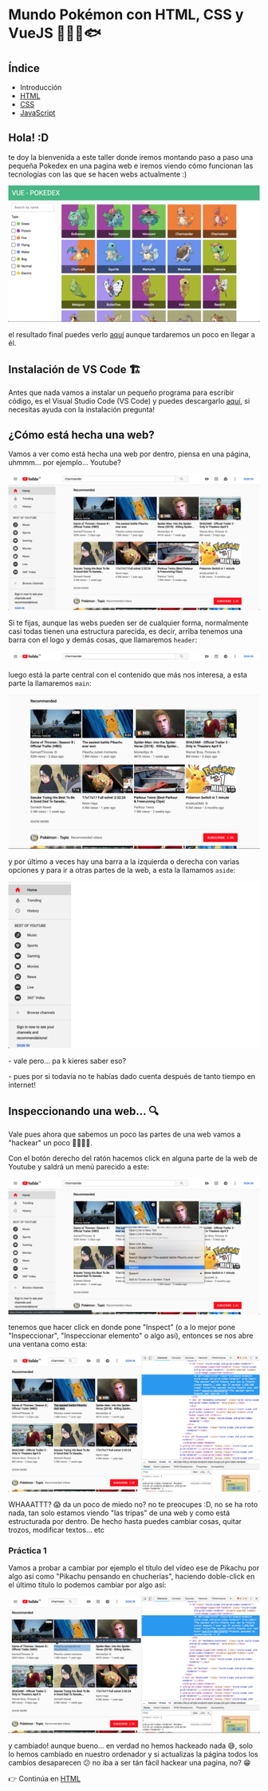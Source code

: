 # Mundo Pokémon con HTML, CSS y VueJS 🐁🐙🐛🐟

## Índice

- Introducción
- [HTML](HTML.md)
- [CSS](CSS.md)
- [JavaScript](JavaScript.md)

## Hola! :D

te doy la bienvenida a este taller donde iremos montando paso a paso una pequeña Pokedex en una pagina web e iremos viendo cómo funcionan las tecnologías con las que se hacen webs actualmente :)

![vue pokedex](resources/vue-pokedex.png "Vue Pokedex")

el resultado final puedes verlo [aquí](https://rubnvp.github.io/vue-pokedex/) aunque tardaremos un poco en llegar a él.

## Instalación de VS Code 🏗️

Antes que nada vamos a instalar un pequeño programa para escribir código, es el Visual Studio Code (VS Code) y puedes descargarlo [aquí](https://code.visualstudio.com/download), si necesitas ayuda con la instalación pregunta!

## ¿Cómo está hecha una web?

Vamos a ver como está hecha una web por dentro, piensa en una página, uhmmm... por ejemplo... Youtube?

![youtube web](resources/youtube.png "Web de Youtube")

Si te fijas, aunque las webs pueden ser de cualquier forma, normalmente casi todas tienen una estructura parecida, es decir, arriba tenemos una barra con el logo y demás cosas, que llamaremos `header`:

![youtube header](resources/youtube-header.png "Youtube header")

luego está la parte central con el contenido que más nos interesa, a esta parte la llamaremos `main`:

![youtube main](resources/youtube-main.png "Youtube main")

y por último a veces hay una barra a la izquierda o derecha con varias opciones y para ir a otras partes de la web, a esta la llamamos `aside`:

![youtube aside](resources/youtube-aside.png "Youtube aside")

\- vale pero... pa k kieres saber eso?

\- pues por si todavía no te habías dado cuenta después de tanto tiempo en internet!

## Inspeccionando una web... 🔍

Vale pues ahora que sabemos un poco las partes de una web vamos a "hackear" un poco 👩‍💻👨‍💻.

Con el botón derecho del ratón hacemos click en alguna parte de la web de Youtube y saldrá un menú parecido a este:

![youtube inspect](resources/youtube-inspect.png "Youtube inspect")

tenemos que hacer click en donde pone "Inspect" (o a lo mejor pone "Inspeccionar", "Inspeccionar elemento" o algo así), entonces se nos abre una ventana como esta:

![youtube inspector](resources/youtube-inspector.png "Youtube inspector")

WHAAATTT? 😱 da un poco de miedo no? no te preocupes :D, no se ha roto nada, tan solo estamos viendo "las tripas" de una web y como está estructurada por dentro. De hecho hasta puedes cambiar cosas, quitar trozos, modificar textos... etc

### Práctica 1 

Vamos a probar a cambiar por ejemplo el título del vídeo ese de Pikachu por algo así como "Pikachu pensando en chucherías", haciendo doble-click en el último título lo podemos cambiar por algo así:

![pikachu candies](resources/pikachu-candies.png "Pikachu candies")

y cambiado! aunque bueno... en verdad no hemos hackeado nada 😅, solo lo hemos cambiado en nuestro ordenador y si actualizas la página todos los cambios desaparecen 😕 no iba a ser tán fácil hackear una pagina, no? 😁

👉 Continúa en [HTML](HTML.md)